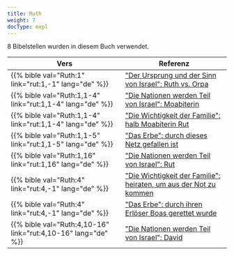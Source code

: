 ```yaml
---
title: Ruth
weight: 7
docType: expl
---
```


8 Bibelstellen wurden in diesem Buch verwendet.

| Vers | Referenz |
|-------|-----------|
| {{% bible val="Ruth:1" link="rut:1,-1" lang="de" %}} | ["Der Ursprung und der Sinn von Israel": Ruth vs. Orpa](../exampleSite/content/expl/../appl/background/israel/who-is-israel#bfb6) |
| {{% bible val="Ruth:1,1-4" link="rut:1,1-4" lang="de" %}} | ["Die Nationen werden Teil von Israel": Moabiterin](../exampleSite/content/expl/../expl/background/israel/the-remnant-of-israel#1c50) |
| {{% bible val="Ruth:1,1-4" link="rut:1,1-4" lang="de" %}} | ["Die Wichtigkeit der Familie": halb Moabiterin Rut](../exampleSite/content/expl/../expl/background/israel/the-role-of-family-in-the-bible#7234) |
| {{% bible val="Ruth:1,1-5" link="rut:1,1-5" lang="de" %}} | ["Das Erbe": durch dieses Netz gefallen ist](../exampleSite/content/expl/../expl/background/israel/the-role-of-family-in-the-bible#50b0) |
| {{% bible val="Ruth:1,16" link="rut:1,16" lang="de" %}} | ["Die Nationen werden Teil von Israel": Rut](../exampleSite/content/expl/../expl/background/israel/the-remnant-of-israel#1c50) |
| {{% bible val="Ruth:4" link="rut:4,-1" lang="de" %}} | ["Die Wichtigkeit der Familie": heiraten, um aus der Not zu kommen](../exampleSite/content/expl/../expl/background/israel/the-role-of-family-in-the-bible#7234) |
| {{% bible val="Ruth:4" link="rut:4,-1" lang="de" %}} | ["Das Erbe": durch ihren Erlöser Boas gerettet wurde](../exampleSite/content/expl/../expl/background/israel/the-role-of-family-in-the-bible#50b0) |
| {{% bible val="Ruth:4,10-16" link="rut:4,10-16" lang="de" %}} | ["Die Nationen werden Teil von Israel": David](../exampleSite/content/expl/../expl/background/israel/the-remnant-of-israel#1c50) |
